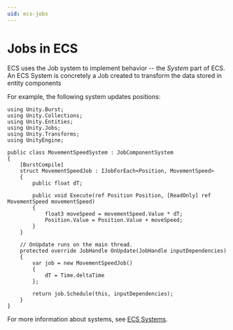 ```yaml
---
uid: ecs-jobs
---
```

# Jobs in ECS

ECS uses the Job system to implement behavior -- the *System* part of ECS. An ECS System is concretely a Job created to transform the data stored in entity components 

For example, the following system updates positions:

    using Unity.Burst;
    using Unity.Collections;
    using Unity.Entities;
    using Unity.Jobs;
    using Unity.Transforms;
    using UnityEngine;
    
    public class MovementSpeedSystem : JobComponentSystem
    {
        [BurstCompile]
        struct MovementSpeedJob : IJobForEach<Position, MovementSpeed>
        {
            public float dT;
    
            public void Execute(ref Position Position, [ReadOnly] ref MovementSpeed movementSpeed)
            {
                float3 moveSpeed = movementSpeed.Value * dT;
                Position.Value = Position.Value + moveSpeed;
            }
        }
    
        // OnUpdate runs on the main thread.
        protected override JobHandle OnUpdate(JobHandle inputDependencies)
        {
            var job = new MovementSpeedJob()
            {
                dT = Time.deltaTime
            };
    
            return job.Schedule(this, inputDependencies);
        }
    }


For more information about systems, see [ECS Systems](ecs_systems.md).